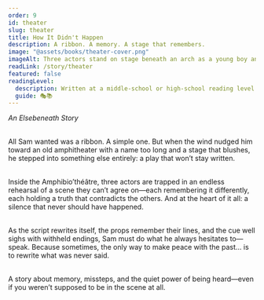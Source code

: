 ```yaml
---
order: 9
id: theater
slug: theater
title: How It Didn't Happen
description: A ribbon. A memory. A stage that remembers.
image: "@assets/books/theater-cover.png"
imageAlt: Three actors stand on stage beneath an arch as a young boy and a gecko look on.
readLink: /story/theater
featured: false
readingLevel:
  description: Written at a middle-school or high-school reading level (7th–10th grade), but emotionally sophisticated and layered. Contains long sentences, subtle dialogue shifts, and complex metaphor. Ideal for teens, grownups, and older kids who read well above grade level.
  guide: 🎭📚
---
```


_An Elsebeneath Story_
<br />
<br />

All Sam wanted was a ribbon. A simple one. But when the wind nudged him toward an old amphitheater with a name too long and a stage that blushes, he stepped into something else entirely: a play that won’t stay written.
<br />
<br />

Inside the Amphibio’théâtre, three actors are trapped in an endless rehearsal of a scene they can’t agree on—each remembering it differently, each holding a truth that contradicts the others. And at the heart of it all: a silence that never should have happened.
<br />
<br />

As the script rewrites itself, the props remember their lines, and the cue well sighs with withheld endings, Sam must do what he always hesitates to—speak. Because sometimes, the only way to make peace with the past… is to rewrite what was never said.
<br />
<br />

A story about memory, missteps, and the quiet power of being heard—even if you weren’t supposed to be in the scene at all.
<br />
<br />
